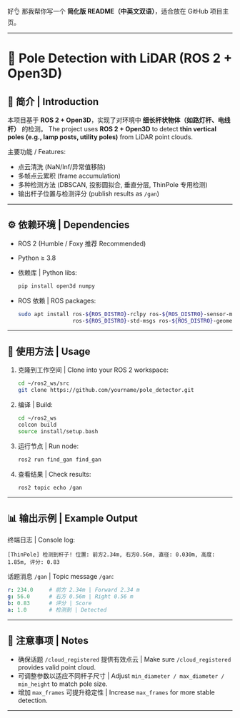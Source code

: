 好👌 那我帮你写一个 **简化版 README（中英文双语）**，适合放在 GitHub 项目主页。

---

# 🚀 Pole Detection with LiDAR (ROS 2 + Open3D)

## 📌 简介 | Introduction

本项目基于 **ROS 2 + Open3D**，实现了对环境中 **细长杆状物体（如路灯杆、电线杆）** 的检测。
The project uses **ROS 2 + Open3D** to detect **thin vertical poles (e.g., lamp posts, utility poles)** from LiDAR point clouds.

主要功能 / Features:

* 点云清洗 (NaN/Inf/异常值移除)
* 多帧点云累积 (frame accumulation)
* 多种检测方法 (DBSCAN, 投影圆拟合, 垂直分层, ThinPole 专用检测)
* 输出杆子位置与检测评分 (publish results as `/gan`)

---

## ⚙️ 依赖环境 | Dependencies

* ROS 2 (Humble / Foxy 推荐 Recommended)
* Python ≥ 3.8
* 依赖库 | Python libs:

  ```bash
  pip install open3d numpy
  ```
* ROS 依赖 | ROS packages:

  ```bash
  sudo apt install ros-${ROS_DISTRO}-rclpy ros-${ROS_DISTRO}-sensor-msgs \
                   ros-${ROS_DISTRO}-std-msgs ros-${ROS_DISTRO}-geometry-msgs
  ```

---

## 🚀 使用方法 | Usage

1. 克隆到工作空间 | Clone into your ROS 2 workspace:

   ```bash
   cd ~/ros2_ws/src
   git clone https://github.com/yourname/pole_detector.git
   ```

2. 编译 | Build:

   ```bash
   cd ~/ros2_ws
   colcon build
   source install/setup.bash
   ```

3. 运行节点 | Run node:

   ```bash
   ros2 run find_gan find_gan
   ```

4. 查看结果 | Check results:

   ```bash
   ros2 topic echo /gan
   ```

---

## 📊 输出示例 | Example Output

终端日志 | Console log:

```
[ThinPole] 检测到杆子! 位置: 前方2.34m, 右方0.56m, 直径: 0.030m, 高度: 1.85m, 评分: 0.83
```

话题消息 `/gan` | Topic message `/gan`:

```yaml
r: 234.0     # 前方 2.34m | Forward 2.34 m
g: 56.0      # 右方 0.56m | Right 0.56 m
b: 0.83      # 评分 | Score
a: 1.0       # 检测到 | Detected
```

---

## 📝 注意事项 | Notes

* 确保话题 `/cloud_registered` 提供有效点云 | Make sure `/cloud_registered` provides valid point cloud.
* 可调整参数以适应不同杆子尺寸 | Adjust `min_diameter / max_diameter / min_height` to match pole size.
* 增加 `max_frames` 可提升稳定性 | Increase `max_frames` for more stable detection.

---


